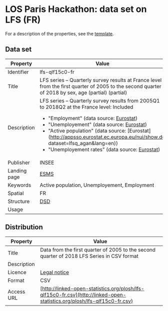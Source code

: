 # LOS Paris Hackathon: data set on LFS (FR) #

For a description of the properties, see the [template](dataset-description-template.md).

## Data set

| Property     | Value 
|--------------|----
| Identifier   | lfs-qlf15c0-fr
| Title        | LFS series – Quarterly survey results at France level from the first quarter of 2005 to the second quarter of 2018 by sex, age (partial) (partial)
| Description  | LFS series – Quarterly survey results from  2005Q1 to 2018Q2 at the France level: Included <ul><li>"Employment" (data source: [Eurostat](http://appsso.eurostat.ec.europa.eu/nui/show.do?dataset=lfsq_egan&lang=en))</li><li>"Unemployement" (data source: [Eurostat]())</li><li>"Active population" (data source: [Eurostat](http://appsso.eurostat.ec.europa.eu/nui/show.do dataset=lfsq_agan&lang=en))</li><li>"Unemployement rates" (data source: [Eurostat](http://appsso.eurostat.ec.europa.eu/nui/show.do?dataset=lfsq_urgan&lang=en))</li></ul>
| Publisher    | INSEE
| Landing page | [ESMS](https://ec.europa.eu/eurostat/cache/metadata/en/lfsq_esms.htm)
| Keywords     | Active population, Unemployement, Employment
| Spatial      |  FR
| Structure    | [DSD]()
| Usage        | 


## Distribution

| Property     | Value
|--------------|----
| Title        | Data from the first quarter of 2005 to the second quarter of 2018 LFS Series in CSV format
| Description  | 
| Licence      | [Legal notice](https://ec.europa.eu/info/legal-notice_en) 
| Format       | CSV
| Access URL   | [http://linked-open-statistics.org/plosh/lfs-qlf15c0-fr.csv](http://linked-open-statistics.org/plosh/lfs-qlf15c0-fr.csv)
